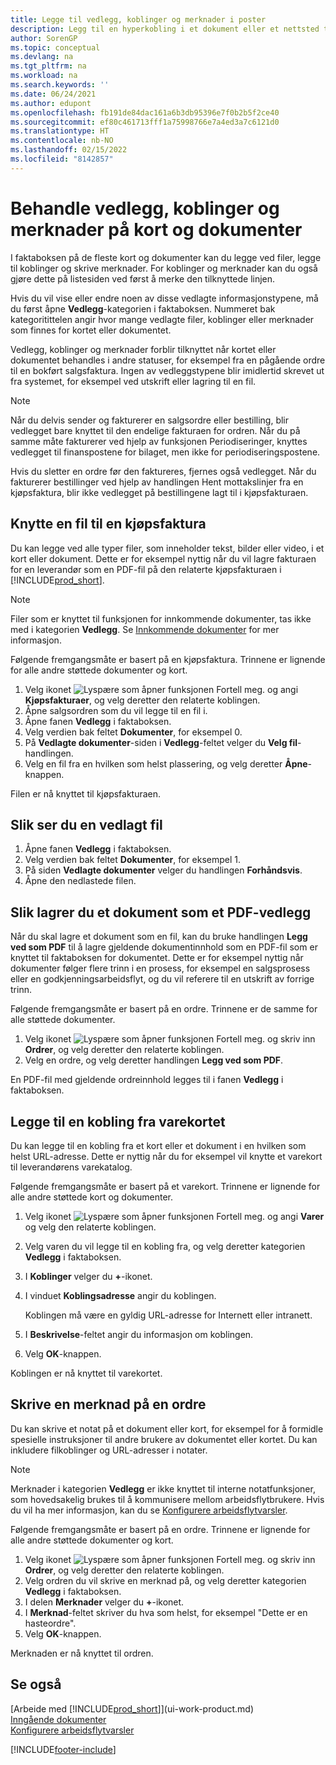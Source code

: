 ```yaml
---
title: Legge til vedlegg, koblinger og merknader i poster
description: Legg til en hyperkobling i et dokument eller et nettsted til en bestemt post, for eksempel en kunde eller et dokument.
author: SorenGP
ms.topic: conceptual
ms.devlang: na
ms.tgt_pltfrm: na
ms.workload: na
ms.search.keywords: ''
ms.date: 06/24/2021
ms.author: edupont
ms.openlocfilehash: fb191de84dac161a6b3db95396e7f0b2b5f2ce40
ms.sourcegitcommit: ef80c461713fff1a75998766e7a4ed3a7c6121d0
ms.translationtype: HT
ms.contentlocale: nb-NO
ms.lasthandoff: 02/15/2022
ms.locfileid: "8142857"
---
```

# <a name="manage-attachments-links-and-notes-on-cards-and-documents"></a>Behandle vedlegg, koblinger og merknader på kort og dokumenter

I faktaboksen på de fleste kort og dokumenter kan du legge ved filer, legge til koblinger og skrive merknader. For koblinger og merknader kan du også gjøre dette på listesiden ved først å merke den tilknyttede linjen.

Hvis du vil vise eller endre noen av disse vedlagte informasjonstypene, må du først åpne **Vedlegg**-kategorien i faktaboksen. Nummeret bak kategoritittelen angir hvor mange vedlagte filer, koblinger eller merknader som finnes for kortet eller dokumentet.

Vedlegg, koblinger og merknader forblir tilknyttet når kortet eller dokumentet behandles i andre statuser, for eksempel fra en pågående ordre til en bokført salgsfaktura. Ingen av vedleggstypene blir imidlertid skrevet ut fra systemet, for eksempel ved utskrift eller lagring til en fil.

> [!NOTE]
> Når du delvis sender og fakturerer en salgsordre eller bestilling, blir vedlegget bare knyttet til den endelige fakturaen for ordren. Når du på samme måte fakturerer ved hjelp av funksjonen Periodiseringer, knyttes vedlegget til finanspostene for bilaget, men ikke for periodiseringspostene.
>
> Hvis du sletter en ordre før den faktureres, fjernes også vedlegget. Når du fakturerer bestillinger ved hjelp av handlingen Hent mottakslinjer fra en kjøpsfaktura, blir ikke vedlegget på bestillingene lagt til i kjøpsfakturaen.

## <a name="to-attach-a-file-to-a-purchase-invoice"></a>Knytte en fil til en kjøpsfaktura
Du kan legge ved alle typer filer, som inneholder tekst, bilder eller video, i et kort eller dokument. Dette er for eksempel nyttig når du vil lagre fakturaen for en leverandør som en PDF-fil på den relaterte kjøpsfakturaen i [!INCLUDE[prod_short](includes/prod_short.md)].

> [!NOTE]
> Filer som er knyttet til funksjonen for innkommende dokumenter, tas ikke med i kategorien **Vedlegg**. Se [Innkommende dokumenter](across-income-documents.md) for mer informasjon.

Følgende fremgangsmåte er basert på en kjøpsfaktura. Trinnene er lignende for alle andre støttede dokumenter og kort.

1. Velg ikonet ![Lyspære som åpner funksjonen Fortell meg.](media/ui-search/search_small.png "Fortell hva du vil gjøre") og angi **Kjøpsfakturaer**, og velg deretter den relaterte koblingen.
2. Åpne salgsordren som du vil legge til en fil i.
3. Åpne fanen **Vedlegg** i faktaboksen.
4. Velg verdien bak feltet **Dokumenter**, for eksempel 0.
5. På **Vedlagte dokumenter**-siden i **Vedlegg**-feltet velger du **Velg fil**-handlingen.
5. Velg en fil fra en hvilken som helst plassering, og velg deretter **Åpne**-knappen.

Filen er nå knyttet til kjøpsfakturaen.

## <a name="to-view-an-attached-file"></a>Slik ser du en vedlagt fil
1. Åpne fanen **Vedlegg** i faktaboksen.
2. Velg verdien bak feltet **Dokumenter**, for eksempel 1.
3. På siden **Vedlagte dokumenter** velger du handlingen **Forhåndsvis**.
4. Åpne den nedlastede filen.

## <a name="to-save-a-document-as-a-pdf-attachment"></a>Slik lagrer du et dokument som et PDF-vedlegg
Når du skal lagre et dokument som en fil, kan du bruke handlingen **Legg ved som PDF** til å lagre gjeldende dokumentinnhold som en PDF-fil som er knyttet til faktaboksen for dokumentet. Dette er for eksempel nyttig når dokumenter følger flere trinn i en prosess, for eksempel en salgsprosess eller en godkjenningsarbeidsflyt, og du vil referere til en utskrift av forrige trinn.

Følgende fremgangsmåte er basert på en ordre. Trinnene er de samme for alle støttede dokumenter.

1. Velg ikonet ![Lyspære som åpner funksjonen Fortell meg.](media/ui-search/search_small.png "Fortell hva du vil gjøre") og skriv inn **Ordrer**, og velg deretter den relaterte koblingen.
2. Velg en ordre, og velg deretter handlingen **Legg ved som PDF**.

En PDF-fil med gjeldende ordreinnhold legges til i fanen **Vedlegg** i faktaboksen.

## <a name="to-add-a-link-from-an-item-card"></a>Legge til en kobling fra varekortet
Du kan legge til en kobling fra et kort eller et dokument i en hvilken som helst URL-adresse. Dette er nyttig når du for eksempel vil knytte et varekort til leverandørens varekatalog.

Følgende fremgangsmåte er basert på et varekort. Trinnene er lignende for alle andre støttede kort og dokumenter.

1. Velg ikonet ![Lyspære som åpner funksjonen Fortell meg.](media/ui-search/search_small.png "Fortell hva du vil gjøre") og angi **Varer** og velg den relaterte koblingen.
2. Velg varen du vil legge til en kobling fra, og velg deretter kategorien **Vedlegg** i faktaboksen.
3. I **Koblinger** velger du **+**-ikonet.
4. I vinduet **Koblingsadresse** angir du koblingen.

    Koblingen må være en gyldig URL-adresse for Internett eller intranett.

5. I **Beskrivelse**-feltet angir du informasjon om koblingen.  
6. Velg **OK**-knappen.

Koblingen er nå knyttet til varekortet.  

## <a name="to-write-a-note-on-a-sales-order"></a>Skrive en merknad på en ordre
Du kan skrive et notat på et dokument eller kort, for eksempel for å formidle spesielle instruksjoner til andre brukere av dokumentet eller kortet. Du kan inkludere filkoblinger og URL-adresser i notater.

> [!NOTE]
> Merknader i kategorien **Vedlegg** er ikke knyttet til interne notatfunksjoner, som hovedsakelig brukes til å kommunisere mellom arbeidsflytbrukere. Hvis du vil ha mer informasjon, kan du se [Konfigurere arbeidsflytvarsler](across-setting-up-workflow-notifications.md).

Følgende fremgangsmåte er basert på en ordre. Trinnene er lignende for alle andre støttede dokumenter og kort.

1. Velg ikonet ![Lyspære som åpner funksjonen Fortell meg.](media/ui-search/search_small.png "Fortell hva du vil gjøre") og skriv inn **Ordrer**, og velg deretter den relaterte koblingen.
2. Velg ordren du vil skrive en merknad på, og velg deretter kategorien **Vedlegg** i faktaboksen.
3. I delen **Merknader** velger du **+**-ikonet.
4. I **Merknad**-feltet skriver du hva som helst, for eksempel "Dette er en hasteordre".
5. Velg **OK**-knappen.

Merknaden er nå knyttet til ordren.

## <a name="see-also"></a>Se også  
[Arbeide med [!INCLUDE[prod_short](includes/prod_short.md)]](ui-work-product.md)  
[Inngående dokumenter](across-income-documents.md)  
[Konfigurere arbeidsflytvarsler](across-setting-up-workflow-notifications.md)  


[!INCLUDE[footer-include](includes/footer-banner.md)]
